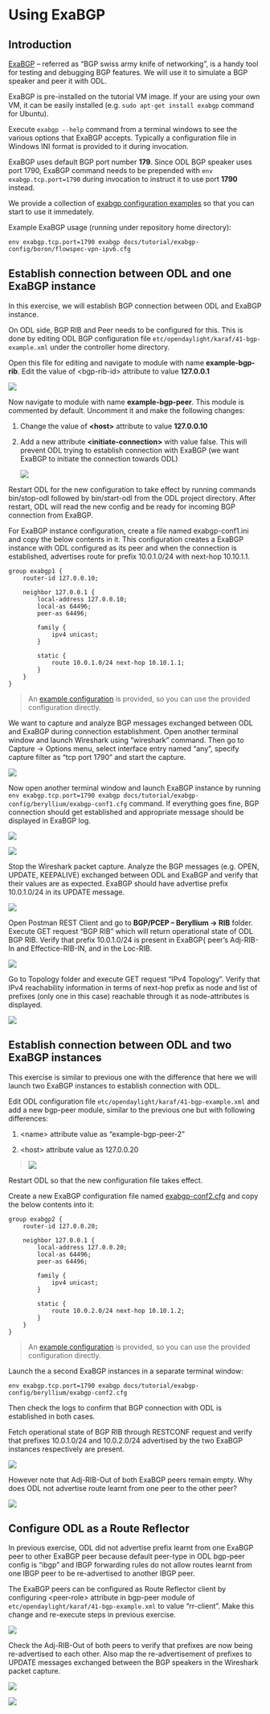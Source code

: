 # Using ExaBGP

## Introduction

[ExaBGP](https://github.com/Exa-Networks/exabgp) – referred as “BGP swiss army knife of networking”, is a handy
tool for testing and debugging BGP features. We will use it to simulate
a BGP speaker and peer it with ODL.

ExaBGP is pre-installed on the tutorial VM image. If your are using your own VM, it
can be easily installed (e.g. `sudo apt-get install exabgp` command for
Ubuntu).

Execute `exabgp --help` command from a terminal windows to see the
various options that ExaBGP accepts. Typically a configuration file in
Windows INI format is provided to it during invocation.

ExaBGP uses default BGP port number **179**. Since ODL BGP speaker uses port
1790, ExaBGP command needs to be prepended with `env
exabgp.tcp.port=1790` during invocation to instruct it to use port **1790**
instead.

We provide a collection of [exabgp configuration examples](./exabgp-config) so that you can start to use it immedately.

Example ExaBGP usage (running under repository home directory):

```
env exabgp.tcp.port=1790 exabgp docs/tutorial/exabgp-config/boron/flowspec-vpn-ipv6.cfg
```

## Establish connection between ODL and one ExaBGP instance
In this exercise, we will establish BGP connection between ODL and
ExaBGP instance.

On ODL side, BGP RIB and Peer needs to be configured for this. This is
done by editing ODL BGP configuration file
`etc/opendaylight/karaf/41-bgp-example.xml` under the controller home
directory.

Open this file for editing and navigate to module with name
**example-bgp-rib**. Edit the value of &lt;bgp-rib-id&gt; attribute to
value **127.0.0.1**

![](./images/exabgp/image1.png)

Now navigate to module with name **example-bgp-peer**. This module is
commented by default. Uncomment it and make the following changes:

1.  Change the value of **&lt;host&gt;** attribute to value **127.0.0.10**

2.  Add a new attribute **&lt;initiate-connection&gt;** with value false.
    This will prevent ODL trying to establish connection with ExaBGP (we
    want ExaBGP to initiate the connection towards ODL)

	![](./images/exabgp/image2.png)

Restart ODL for the new configuration to take effect by running commands
bin/stop-odl followed by bin/start-odl from the ODL project directory.
After restart, ODL will read the new config and be ready for incoming
BGP connection from ExaBGP.

For ExaBGP instance configuration, create a file named exabgp-conf1.ini
and copy the below contents in it. This configuration creates a ExaBGP
instance with ODL configured as its peer and when the connection is
established, advertises route for prefix 10.0.1.0/24 with next-hop
10.10.1.1.

```
group exabgp1 {
	router-id 127.0.0.10;

	neighbor 127.0.0.1 {
		local-address 127.0.0.10;
		local-as 64496;
		peer-as 64496;
	
		family {
			ipv4 unicast;
		}
	
		static {
			route 10.0.1.0/24 next-hop 10.10.1.1;
		}
	}
}
```
> An [example configuration](./exabgp-config/beryllium/exabgp-conf1.cfg) is provided, so you can use the provided configuration directly.

We want to capture and analyze BGP messages exchanged between ODL and
ExaBGP during connection establishment. Open another terminal window and
launch Wireshark using “wireshark” command. Then go to Capture -&gt;
Options menu, select interface entry named “any”, specify capture filter
as “tcp port 1790” and start the capture.

![](./images/exabgp/image3.png)

Now open another terminal window and launch ExaBGP instance by running
`env exabgp.tcp.port=1790 exabgp docs/tutorial/exabgp-config/beryllium/exabgp-conf1.cfg` command. If
everything goes fine, BGP connection should get established and
appropriate message should be displayed in ExaBGP log.

![](./images/exabgp/image4.png)

![](./images/exabgp/image5.png)

Stop the Wireshark packet capture. Analyze the BGP messages (e.g. OPEN,
UPDATE, KEEPALIVE) exchanged between ODL and ExaBGP and verify that
their values are as expected. ExaBGP should have advertise prefix
10.0.1.0/24 in its UPDATE message.

![](./images/exabgp/image6.png)

Open Postman REST Client and go to **BGP/PCEP – Beryllium -&gt; RIB**
folder. Execute GET request “BGP RIB” which will return operational
state of ODL BGP RIB. Verify that prefix 10.0.1.0/24 is present in
ExaBGP{ peer’s Adj-RIB-In and Effectice-RIB-IN, and in the Loc-RIB.

![](./images/exabgp/image7.png)

Go to Topology folder and execute GET request “IPv4 Topology”. Verify
that IPv4 reachability information in terms of next-hop prefix as node
and list of prefixes (only one in this case) reachable through it as
node-attributes is displayed.

![](./images/exabgp/image8.png)

## Establish connection between ODL and two ExaBGP instances

This exercise is similar to previous one with the difference that here
we will launch two ExaBGP instances to establish connection with ODL.

Edit ODL configuration file `etc/opendaylight/karaf/41-bgp-example.xml`
and add a new bgp-peer module, similar to the previous one but with
following differences:

1.  &lt;name&gt; attribute value as “example-bgp-peer-2”

2.  &lt;host&gt; attribute value as 127.0.0.20

> ![](./images/exabgp/image9.png)

Restart ODL so that the new configuration file takes effect.

Create a new ExaBGP configuration file named [exabgp-conf2.cfg](./exabgp-config/beryllium/exabgp-conf2.cfg) and copy
the below contents into it:

```
group exabgp2 {
	router-id 127.0.0.20;
	
	neighbor 127.0.0.1 {
		local-address 127.0.0.20;
		local-as 64496;
		peer-as 64496;
		
		family {
			ipv4 unicast;
		}
		
		static {
			route 10.0.2.0/24 next-hop 10.10.1.2;
		}
	}
}
```

> An [example configuration](./exabgp-config/beryllium/exabgp-conf2.cfg) is provided, so you can use the provided configuration directly.

Launch the a second ExaBGP instances in a separate terminal window:

`env exabgp.tcp.port=1790 exabgp docs/tutorial/exabgp-config/beryllium/exabgp-conf2.cfg`

Then check the logs to confirm that BGP connection with ODL is established in both
cases.

Fetch operational state of BGP RIB through RESTCONF request and verify
that prefixes 10.0.1.0/24 and 10.0.2.0/24 advertised by the two ExaBGP
instances respectively are present.

![](./images/exabgp/image10.png)

However note that Adj-RIB-Out of both ExaBGP peers remain empty. Why
does ODL not advertise route learnt from one peer to the other peer?

![](./images/exabgp/image11.png)

## Configure ODL as a Route Reflector

In previous exercise, ODL did not advertise prefix learnt from one
ExaBGP peer to other ExaBGP peer because default peer-type in ODL
bgp-peer config is “ibgp” and IBGP forwarding rules do not allow routes
learnt from one IBGP peer to be re-advertised to another IBGP peer.

The ExaBGP peers can be configured as Route Reflector client by
configuring &lt;peer-role&gt; attribute in bgp-peer module of
`etc/opendaylight/karaf/41-bgp-example.xml` to value “rr-client”. Make
this change and re-execute steps in previous exercise.

![](./images/exabgp/image12.png)

Check the Adj-RIB-Out of both peers to verify that prefixes are now
being re-advertised to each other. Also map the re-advertisement of
prefixes to UPDATE messages exchanged between the BGP speakers in the
Wireshark packet capture.

![](./images/exabgp/image13.png)

![](./images/exabgp/image14.png)
